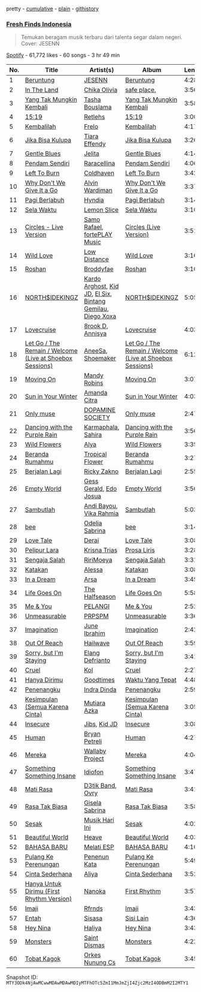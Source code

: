 pretty - [cumulative](/playlists/cumulative/37i9dQZF1DWSGWRWu30rg7.md) - [plain](/playlists/plain/37i9dQZF1DWSGWRWu30rg7) - [githistory](https://github.githistory.xyz/mackorone/spotify-playlist-archive/blob/main/playlists/plain/37i9dQZF1DWSGWRWu30rg7)

### [Fresh Finds Indonesia](https://open.spotify.com/playlist/37i9dQZF1DWSGWRWu30rg7)

> Temukan beragam musik terbaru dari talenta segar dalam negeri\. Cover:  JESENN

[Spotify](https://open.spotify.com/user/spotify) - 61,772 likes - 60 songs - 3 hr 49 min

| No. | Title | Artist(s) | Album | Length |
|---|---|---|---|---|
| 1 | [Beruntung](https://open.spotify.com/track/6iwNWeDUUZp666iXh6ykZD) | [JESENN](https://open.spotify.com/artist/3cNQyXzy5m2IL2qplegOSq) | [Beruntung](https://open.spotify.com/album/7vLf1Iyh6bgvFdPtuRuvcG) | 4:28 |
| 2 | [In The Land](https://open.spotify.com/track/6GdAnNhTINliJHNf9KzUb9) | [Chika Olivia](https://open.spotify.com/artist/6bFosFvff0gpjAmdnBZYbd) | [safe place.](https://open.spotify.com/album/4597A1hfAT7YBrGBsH1YHP) | 3:56 |
| 3 | [Yang Tak Mungkin Kembali](https://open.spotify.com/track/1RgNqZtfCQDgxYLE6eV3qH) | [Tasha Bouslama](https://open.spotify.com/artist/1QDSCNOEEgZMBM09n1783e) | [Yang Tak Mungkin Kembali](https://open.spotify.com/album/5YvACAT3r5XRSaDL3FLAnt) | 3:58 |
| 4 | [15:19](https://open.spotify.com/track/0m83OBrkCbEWW8b3OyMdAU) | [Retlehs](https://open.spotify.com/artist/1Zinn1WzK7KHfvgBUuGrrX) | [15:19](https://open.spotify.com/album/7uNjWAjBC5gjSj57v1kPj3) | 3:00 |
| 5 | [Kembalilah](https://open.spotify.com/track/0N0ymlMFvGnEWHPUoMfsET) | [Frelo](https://open.spotify.com/artist/5mdwcqwUZSvgftzx4KGCgq) | [Kembalilah](https://open.spotify.com/album/3TFo7AePEujhDCnBgJCz3g) | 4:17 |
| 6 | [Jika Bisa Kulupa](https://open.spotify.com/track/65GndBH8JO8V0fVLtDScC7) | [Tiara Effendy](https://open.spotify.com/artist/2fOTPwnARqKiw6FvDgUJLg) | [Jika Bisa Kulupa](https://open.spotify.com/album/5GhMVtktt3q2tj2o0tecL2) | 3:26 |
| 7 | [Gentle Blues](https://open.spotify.com/track/1j88mpQqoRSH6dS9qTI42t) | [Jelita](https://open.spotify.com/artist/596BA0qMEP52RCEOiqIrnr) | [Gentle Blues](https://open.spotify.com/album/7hyr1hyWYIvRVUKBmj4NAI) | 4:14 |
| 8 | [Pendam Sendiri](https://open.spotify.com/track/7IAxfgkluVQZvuhLmsDOLK) | [Raracellina](https://open.spotify.com/artist/4c35lGsLbwUTvQzGZxb2iI) | [Pendam Sendiri](https://open.spotify.com/album/5lLSNwwO7BaJARFHH52CcW) | 4:06 |
| 9 | [Left To Burn](https://open.spotify.com/track/5AnTMuF4LcT11KaPgk8N5L) | [Coldhaven](https://open.spotify.com/artist/3C4ImtvfcPFmHUhZkCakGy) | [Left To Burn](https://open.spotify.com/album/6hbB7ojszFHP5mlT6WnXuA) | 3:42 |
| 10 | [Why Don't We Give It a Go](https://open.spotify.com/track/2nJCqMalWSF19uTI4UTnoO) | [Alvin Wardiman](https://open.spotify.com/artist/1C1xHPlFYwO4XsngjC87yt) | [Why Don't We Give It a Go](https://open.spotify.com/album/3rtefsAOFDaiYhpwucpZrH) | 3:37 |
| 11 | [Pagi Berlabuh](https://open.spotify.com/track/09XnOhULnSoD98AKQvs84w) | [Hyndia](https://open.spotify.com/artist/6rz8KB9pctNbwzJVvRb4sK) | [Pagi Berlabuh](https://open.spotify.com/album/6DSM04s8ScOTQbBodYxCib) | 3:14 |
| 12 | [Sela Waktu](https://open.spotify.com/track/3rrebaaZX7wjjwI52nCktr) | [Lemon Slice](https://open.spotify.com/artist/0RLyCiVe7EJ6UWuAkotRJj) | [Sela Waktu](https://open.spotify.com/album/2YmWDQjnaqBOazkYtVTtwX) | 3:10 |
| 13 | [Circles \- Live Version](https://open.spotify.com/track/3LCrnrz9vhjRaofttLF21T) | [Samo Rafael](https://open.spotify.com/artist/4VacCuYOOHgyuwVYpKq28y), [fortePLAY Music](https://open.spotify.com/artist/3ZzK76v0crPeRWWN0LjFmx) | [Circles \(Live Version\)](https://open.spotify.com/album/7gLXOYl3Y6Ne5XX2YM8fBS) | 3:51 |
| 14 | [Wild Love](https://open.spotify.com/track/4igN6X4wwEwlSM51cYHqeY) | [Low Distance](https://open.spotify.com/artist/0zFT1LIDWKAq8iCHSK14bg) | [Wild Love](https://open.spotify.com/album/0FseCQZWhEbZIr6OdFec2p) | 3:16 |
| 15 | [Roshan](https://open.spotify.com/track/5yEsfpScemXuxvL87s8VUC) | [Broddyfae](https://open.spotify.com/artist/2EwwnpXBQjTc4e9KkPWfLx) | [Roshan](https://open.spotify.com/album/45e0ENK58Lzmpvccu4Zck6) | 3:10 |
| 16 | [NORTH$IDEKINGZ](https://open.spotify.com/track/6ZVaI6eQGEh54rO2w7f9ir) | [Kardo Arghost](https://open.spotify.com/artist/3a1ukwjBc1a3RjPoW4l9lH), [Kid JD](https://open.spotify.com/artist/0Ax8zT8qDMtFidjrEGUYld), [El Six](https://open.spotify.com/artist/0mszflxsQbT6tB6MBWx09D), [Bintang Gemilau](https://open.spotify.com/artist/13bylBwokgQpNNKdgaOZhP), [Diego Xoxa](https://open.spotify.com/artist/2TKPJd286sTK900oy5j19d) | [NORTH$IDEKINGZ](https://open.spotify.com/album/7KCjkBFQq577jfzIBgJ96Y) | 5:05 |
| 17 | [Lovecruise](https://open.spotify.com/track/0QnYOnQ0MOOxVsI1sJf6nh) | [8rook D](https://open.spotify.com/artist/7zMK0MTIETByxESanmjv3Z), [Annisya](https://open.spotify.com/artist/1PELt1dPoZyGYKgV6KWBkA) | [Lovecruise](https://open.spotify.com/album/2YIPxvgFE3xWilsWggSUTh) | 4:03 |
| 18 | [Let Go / The Remain / Welcome \(Live at Shoebox Sessions\)](https://open.spotify.com/track/7AdKqsTfcBGLRXN5tIIjKx) | [AneeSa](https://open.spotify.com/artist/2pNvaqWpANQG0LphogYOtM), [Shoemaker](https://open.spotify.com/artist/51HB3L9TveHiqJkU9dNs6L) | [Let Go / The Remain / Welcome \(Live at Shoebox Sessions\)](https://open.spotify.com/album/3kIVv7y6hJkLOn4D2L9eQ3) | 6:12 |
| 19 | [Moving On](https://open.spotify.com/track/1FAoS4oRLG8LF954FncvmW) | [Mandy Robins](https://open.spotify.com/artist/5iOVM0hIzFufmc8186STkg) | [Moving On](https://open.spotify.com/album/5HxjsLtTDhJkT5fdGpk1vv) | 3:07 |
| 20 | [Sun in Your Winter](https://open.spotify.com/track/5qWSJ6XacazDyxpaz1s35z) | [Amanda Citra](https://open.spotify.com/artist/4Jrl3wADhbdxxuYvYAjT6t) | [Sun in Your Winter](https://open.spotify.com/album/5iEMF8chiPkLm56fU8u4wK) | 4:03 |
| 21 | [Only muse](https://open.spotify.com/track/41xJMJ9gQ6r3gY44PJVz4T) | [DOPAMINE SOCIETY](https://open.spotify.com/artist/7FdJguum3in9MppAzzdsXL) | [Only muse](https://open.spotify.com/album/7ruRVuEdwt9BfPe500nH8M) | 2:47 |
| 22 | [Dancing with the Purple Rain](https://open.spotify.com/track/5kUQbygdoAlLYKnk6LWdvD) | [Karmaphala](https://open.spotify.com/artist/2j9cvMEomhQw36RHVC1kzU), [Sahira](https://open.spotify.com/artist/3RlUljpVOTJSuK9I37PVDF) | [Dancing with the Purple Rain](https://open.spotify.com/album/7ehZrR6LmrwSFKYJ8sFmXv) | 3:56 |
| 23 | [Wild Flowers](https://open.spotify.com/track/5u9qmXNM27BhvDwyYit4vI) | [Alya](https://open.spotify.com/artist/6GKrkG9wVGzDYxeghao93q) | [Wild Flowers](https://open.spotify.com/album/2NAGx29HgvRxs91zpEXz7b) | 3:35 |
| 24 | [Beranda Rumahmu](https://open.spotify.com/track/28Hv3sF0BYgZtB3Cjduhkm) | [Tropical Flower](https://open.spotify.com/artist/5vMByzSDmyn6WvIRewJ7Qj) | [Beranda Rumahmu](https://open.spotify.com/album/1utJjOVoFA0nVFJJwjqVXx) | 3:27 |
| 25 | [Berjalan Lagi](https://open.spotify.com/track/1VzuEYmUtSaDvXct2feWtu) | [Ricky Zakno](https://open.spotify.com/artist/0UJdgVCJ2s0guK8cQEDltY) | [Berjalan Lagi](https://open.spotify.com/album/7IS2Nls5nPDX2RbFwTQmMb) | 2:55 |
| 26 | [Empty World](https://open.spotify.com/track/220aw1RHi4FaikRALbbGkt) | [Gess Gerald](https://open.spotify.com/artist/63UF0ZF1mHyyRINKgFPRCF), [Edo Josua](https://open.spotify.com/artist/1DZfL4BlOThvKNkNtPpBtT) | [Empty World](https://open.spotify.com/album/7rGvfVQV0V5YEy9L63pmvp) | 3:56 |
| 27 | [Sambutlah](https://open.spotify.com/track/7ga31EUBTeeFlffBVUgCvG) | [Andi Bayou](https://open.spotify.com/artist/7yP9TBnXUfeMlltm8qulgs), [Vika Rahmia](https://open.spotify.com/artist/4re272eTSpCFHsqgG1vxF7) | [Sambutlah](https://open.spotify.com/album/2IDYbyOZknVsTbHdiXxV5w) | 5:03 |
| 28 | [bee](https://open.spotify.com/track/4EZ3IdGeZ6fKohfurNd5w8) | [Odelia Sabrina](https://open.spotify.com/artist/6B5OOUXDbJT2heXdZuGOKs) | [bee](https://open.spotify.com/album/15OeZDE7oYEG0SuxNzI4zP) | 3:14 |
| 29 | [Love Tale](https://open.spotify.com/track/0xuguGT4hciIZWGswErWMB) | [Derai](https://open.spotify.com/artist/5sCGE57PAwZPpH4c2sNCwn) | [Love Tale](https://open.spotify.com/album/1xmXP9wEPOCbwYCHanF7yO) | 3:08 |
| 30 | [Pelipur Lara](https://open.spotify.com/track/2HV3dzh8I91BSzSqeutE88) | [Krisna Trias](https://open.spotify.com/artist/14uIEY2id29DkY0FzZWuM0) | [Prosa Liris](https://open.spotify.com/album/0Ns2QUXdYLaSVn54qPhdMY) | 3:28 |
| 31 | [Sengaja Salah](https://open.spotify.com/track/2DE7dbjYptPP9UZyo6fAp6) | [RiriMoeya](https://open.spotify.com/artist/1lRZLZkris2oSYTwkkHXMx) | [Sengaja Salah](https://open.spotify.com/album/78ZsMEndgNH1FJ4NE4XcBs) | 3:31 |
| 32 | [Katakan](https://open.spotify.com/track/5xdwuqNy6pwXa8pbv1JO7d) | [Alessa](https://open.spotify.com/artist/6KPOKd7taNna1xLsfpalli) | [Katakan](https://open.spotify.com/album/2MrzRQnOKHGspnRFZSS0cF) | 3:08 |
| 33 | [In a Dream](https://open.spotify.com/track/5g7yc8xn6DoHepHQ7Ibgfy) | [Arsa](https://open.spotify.com/artist/7kBtFbxYd9VEjLiAanHdll) | [In a Dream](https://open.spotify.com/album/2TTCDbwyNqIFVcCo53UYcD) | 3:45 |
| 34 | [Life Goes On](https://open.spotify.com/track/3ylf5ejAWmIizvLObR5luI) | [The Halfseason](https://open.spotify.com/artist/53ylvZ5gioMqmF4RrjD3xt) | [Life Goes On](https://open.spotify.com/album/7mvyoKbbJDmkp6TZIF3OlI) | 5:58 |
| 35 | [Me & You](https://open.spotify.com/track/6hZcE414J6gtKuiR6KDkaC) | [PELANGI](https://open.spotify.com/artist/2AL2uKIBz2eqKAUYz1Oh3S) | [Me & You](https://open.spotify.com/album/4y4fmCM1fzPfTh4YovQL4d) | 2:52 |
| 36 | [Unmeasurable](https://open.spotify.com/track/6z9s9NeZ5F4cOg0XJqUVsd) | [PRPSPM](https://open.spotify.com/artist/06kVhJd3vDKHaDBcFuJXuN) | [Unmeasurable](https://open.spotify.com/album/2A2zFQF6ZVztcArn4DkoDC) | 3:36 |
| 37 | [Imagination](https://open.spotify.com/track/3OP9k2dSOZRcImywnFJFxd) | [June Ibrahim](https://open.spotify.com/artist/0dqnZDgGTIRakRjMHWXILw) | [Imagination](https://open.spotify.com/album/1w9eN0bFdJpa612ho4o88L) | 2:42 |
| 38 | [Out Of Reach](https://open.spotify.com/track/7ao16QsbKBFY4GIdbNwSpm) | [Hailwave](https://open.spotify.com/artist/4Loj7aetEeCGbHRuHEPgKr) | [Out Of Reach](https://open.spotify.com/album/3YP6xVy4d4UtGKbwPD7RU9) | 3:59 |
| 39 | [Sorry, but I'm Staying](https://open.spotify.com/track/0OTHYWhEKwO5sBbaxmYYYz) | [Elang Defrianto](https://open.spotify.com/artist/2GaPhI05VetWfykxH7L3oP) | [Sorry, but I'm Staying](https://open.spotify.com/album/6seMS7Rb6kDCdZdqmRhlbI) | 3:41 |
| 40 | [Cruel](https://open.spotify.com/track/0odvYVQm4CqsPY2gj8bXJk) | [Kol](https://open.spotify.com/artist/2B30Nyq8DkSK4MkUDlKSnd) | [Cruel](https://open.spotify.com/album/6vyFx6HlUeF9XgLwPn9uPc) | 2:27 |
| 41 | [Hanya Dirimu](https://open.spotify.com/track/3RET01El3Mf8EI7EV46QoQ) | [Goodtimes](https://open.spotify.com/artist/654qoCgAZoF8V2Qc7UwyWZ) | [Waktu Yang Tepat](https://open.spotify.com/album/12NP1RFzpVo1nRf9rnZrHV) | 4:48 |
| 42 | [Penenangku](https://open.spotify.com/track/1MVCilul0HsnUQHHbU140v) | [Indra Dinda](https://open.spotify.com/artist/43iqi0XNbocWHIm6l4GJy3) | [Penenangku](https://open.spotify.com/album/2aUEp0U2Q5pyeO3z1xzlxA) | 2:59 |
| 43 | [Kesimpulan \(Semua Karena Cinta\)](https://open.spotify.com/track/6dkHK8kTwDRWfRsstK4P8X) | [Mutiara Azka](https://open.spotify.com/artist/73t08q7TLi6Jta1BiMGFpz) | [Kesimpulan \(Semua Karena Cinta\)](https://open.spotify.com/album/2CKl3EXdqOMeSPF5oqxTph) | 3:05 |
| 44 | [Insecure](https://open.spotify.com/track/4KFrckYUh8sHt4ZhSV3AUt) | [Jibs](https://open.spotify.com/artist/5a3vFEe5TeY6dvzzLVa6cn), [Kid JD](https://open.spotify.com/artist/3EeuvO0Tpxy2nUwidKb1L8) | [Insecure](https://open.spotify.com/album/01S6h4jOtU1loPzg1Cy61z) | 3:08 |
| 45 | [Human](https://open.spotify.com/track/4BOW04XqVTsNRRpWRyQ5Fb) | [Bryan Petreli](https://open.spotify.com/artist/55zMNdD6ZG97EdK17MZ1bX) | [Human](https://open.spotify.com/album/0ONpCEj2iOfMAhcWAO2ohv) | 4:27 |
| 46 | [Mereka](https://open.spotify.com/track/2xN29wC2LJmN2QTY4tqrxV) | [Wallaby Project](https://open.spotify.com/artist/2VHDONmZoqBV5bzdgGiWzR) | [Mereka](https://open.spotify.com/album/3ax3v92ijpIczicOSUbrqp) | 4:04 |
| 47 | [Something Something Insane](https://open.spotify.com/track/14ZIQiMWw2zPxUQnbQeNIF) | [Idiofon](https://open.spotify.com/artist/6TIL8tSEyAlm53E05ruhC1) | [Something Something Insane](https://open.spotify.com/album/1Yc0I16uKJPpE8XxC8iiNZ) | 3:47 |
| 48 | [Mati Rasa](https://open.spotify.com/track/70M0jshSR6r77cfqEOUWc0) | [D3tik Band](https://open.spotify.com/artist/4LrXRqjrEqGwwFBOME8Dt5), [Ovry](https://open.spotify.com/artist/4RIDuOTGBbnthIIi8Qax0q) | [Mati Rasa](https://open.spotify.com/album/51ZnjfDiJ0tVKSGmNsR7tY) | 3:41 |
| 49 | [Rasa Tak Biasa](https://open.spotify.com/track/0iXEpRbtHPSuwHqVazwBrH) | [Gisela Sabrina](https://open.spotify.com/artist/3qSA2bcj5wWZ9sYCbn5fMF) | [Rasa Tak Biasa](https://open.spotify.com/album/7CM3ToTIkU8PMJmn4NC2wq) | 3:58 |
| 50 | [Sesak](https://open.spotify.com/track/2HdK0KdAUxDRZfEBmEgfoG) | [Musik Hari Ini](https://open.spotify.com/artist/2wuh6dQgIeW78IFY5AWKXa) | [Sesak](https://open.spotify.com/album/5Dzj3g2yiRtgNjCHN5z2oh) | 4:02 |
| 51 | [Beautiful World](https://open.spotify.com/track/4l0xHZfMziJH7cHNcei2dp) | [Heave](https://open.spotify.com/artist/7aGxsfO1ZwbBpEIrOvOeHv) | [Beautiful World](https://open.spotify.com/album/5FLXNKkriDcFpC9Fj4w7mO) | 4:03 |
| 52 | [BAHASA BARU](https://open.spotify.com/track/2t4dVJGywyzTvjAZjzRBIN) | [Melati ESP](https://open.spotify.com/artist/2yHzkL2Cb1qMhEtFeeyr68) | [BAHASA BARU](https://open.spotify.com/album/0PnkH2LvSSZwXCtoRJdfEg) | 4:10 |
| 53 | [Pulang Ke Perenungan](https://open.spotify.com/track/6r0qDxBLYIkEdACkKiJNF6) | [Penenun Kata](https://open.spotify.com/artist/2jz5eHhNxsMtPvZMVeU1mW) | [Pulang Ke Perenungan](https://open.spotify.com/album/3rquQaIF7jbR4gcRxVtWTO) | 5:49 |
| 54 | [Cinta Sederhana](https://open.spotify.com/track/0gKHFUjIP4w4lb81Suyc0H) | [Aliya](https://open.spotify.com/artist/1cTmKgKKE0CMyA2mt9lxHY) | [Cinta Sederhana](https://open.spotify.com/album/56C4AlB4tjz34QvEmKuEWl) | 3:52 |
| 55 | [Hanya Untuk Dirimu \(First Rhythm Version\)](https://open.spotify.com/track/40d1gG2TXlGmjq9M59GuBS) | [Nanoka](https://open.spotify.com/artist/1INtslrCiaFips5EC6uQrk) | [First Rhythm](https://open.spotify.com/album/1BWIzjBrparUAQ24U8w9YD) | 3:57 |
| 56 | [Imaji](https://open.spotify.com/track/3S2kIw7BdqzQ5J0bW5grAq) | [Rfrnds](https://open.spotify.com/artist/4yUCOYcBH24p7YrMItNbOy) | [Imaji](https://open.spotify.com/album/7JL5FcaYQU5iMh78Dpcox5) | 3:43 |
| 57 | [Entah](https://open.spotify.com/track/5c8tb3bS3KtR0H56OnDKwj) | [Sisasa](https://open.spotify.com/artist/3xC683HyOA5mFKwuCyJDc1) | [Sisi Lain](https://open.spotify.com/album/49VL4XUeqZHjzOiWOxzi8R) | 4:36 |
| 58 | [Hey Nina](https://open.spotify.com/track/0TjGz2TBgKmmoBXs48qy3b) | [Haliya](https://open.spotify.com/artist/3mElqeVM0OocytLEYXJpYh) | [Hey Nina](https://open.spotify.com/album/47E2z4EcJRLDrHRP49EjVv) | 3:43 |
| 59 | [Monsters](https://open.spotify.com/track/4FIJ6ljCIvTfrAzoSEcgvG) | [Saint Dismas](https://open.spotify.com/artist/7q2poYS5yTfA5yinb7Ai0b) | [Monsters](https://open.spotify.com/album/3dK0j76C0uUO1S72eDNnt3) | 4:22 |
| 60 | [Tobat Kagok](https://open.spotify.com/track/12GLI8mrp2uOsaxEazJrpq) | [Orkes Nunung Cs](https://open.spotify.com/artist/69WhdYyHgqkTcJ8CDmELZv) | [Tobat Kagok](https://open.spotify.com/album/3pFShUEYx0fWxo0EogoaPU) | 3:45 |

Snapshot ID: `MTY3ODk4NjAwMCwwMDAwMDAwMDIyMTFhOTc5ZmI1MmJmZjI4Zjc2MzI4ODBmM2I2MTY1`
